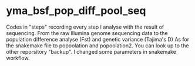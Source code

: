 # yma_bsf_pop_diff_pool_seq
 Codes in "steps" recording every step I analyse with the result of sequencing. From the raw Illumina genome sequencing data to the population difference analyse (Fst) and genetic variance (Tajima's D)
 As for the snakemake file to popoolation and popoolation2. You can look up to the other reporsitory "backup". I changed some parameters in snakemake workflow.
